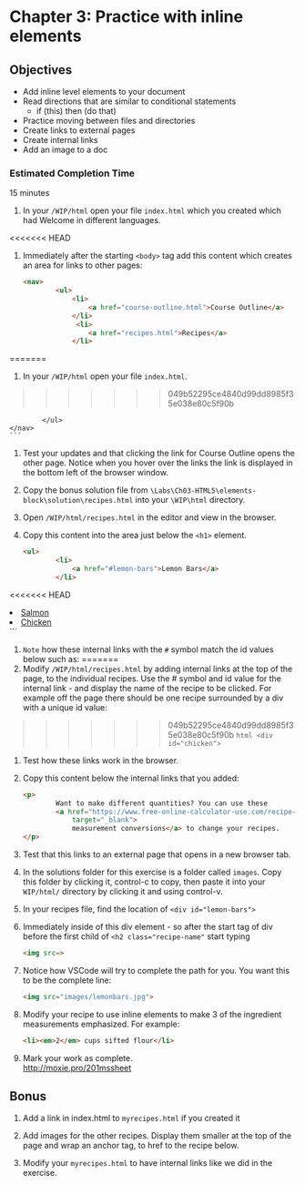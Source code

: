 # Chapter 3: Practice with inline elements

## Objectives
* Add inline level elements to your document
* Read directions that are similar to conditional statements
    * if (this) then (do that) 
* Practice moving between files and directories
* Create links to external pages
* Create internal links
* Add an image to a doc

### Estimated Completion Time 
15 minutes

1. In your `/WIP/html` open your file `index.html` which you created which had Welcome in different languages.

<<<<<<< HEAD
1. Immediately after the starting `<body>` tag add this content which creates an area for links to other pages:
    ```html
    <nav>
            <ul>
                <li>
                    <a href="course-outline.html">Course Outline</a>
                </li>
                 <li>
                    <a href="recipes.html">Recipes</a>
                </li>
=======
1. In your `/WIP/html` open your file `index.html`.
>>>>>>> 049b52295ce4840d99dd8985f35e038e80c5f90b

            </ul>
    </nav>
    ```

1. Test your updates and that clicking the link for Course Outline opens the other page. Notice when you hover over the links the link is displayed in the bottom left of the browser window.
 
1. Copy the bonus solution file from 
 `\Labs\Ch03-HTML5\elements-block\solution\recipes.html` into your 
 `\WIP\html` directory.

1. Open `/WIP/html/recipes.html` in the editor and view in the browser.
 
1. Copy this content into the area just below the `<h1>` element.
    ```html
    <ul>
            <li>
                <a href="#lemon-bars">Lemon Bars</a>
            </li>

<<<<<<< HEAD
            <li>
                <a href="#salmon">Salmon</a>
            </li>
            <li>
                <a href="#chicken">Chicken</a>
            </li>
        </ul>
    ```
 
1. `Note` how these internal links with the `#` symbol match the id values below such as: 
=======
 1. Modify `/WIP/html/recipes.html` by adding internal links at the top of the page, to the individual recipes. Use the # symbol and id value for the internal link - and display the name of the recipe to be clicked. 
    For example off the page there should be one recipe surrounded by a div with a unique id value:
>>>>>>> 049b52295ce4840d99dd8985f35e038e80c5f90b
    ```html
        <div id="chicken">
    ```

1. Test how these links work in the browser.   

1. Copy this content below the internal links that you added:
    ```html
    <p>
            Want to make different quantities? You can use these
            <a href="https://www.free-online-calculator-use.com/recipe-conversion-calculator.html"
                target="_blank">
                measurement conversions</a> to change your recipes.
    </p>
    ```

1. Test that this links to an external page that opens in a new browser tab.

1. In the solutions folder for this exercise is a folder called `images`. Copy this folder by clicking it, control-c to copy, then paste it into your `WIP/html/` directory by clicking it and using control-v.

1. In your recipes file, find the location of `<div id="lemon-bars">`

1. Immediately inside of this div element - so after the start tag of div before the first child of  `<h2 class="recipe-name"` start typing 
    ```html
    <img src=>
    ```


1. Notice how VSCode will try to complete the path for you. You want this to be the complete line:
    ```html
    <img src="images/lemonbars.jpg">
    ```        

1. Modify your recipe to use inline elements to make 3 of the  ingredient measurements emphasized. For example:
    ```html
    <li><em>2</em> cups sifted flour</li>
    ```

1. Mark your work as complete.  
http://moxie.pro/201mssheet

## Bonus

1. Add a link in index.html to `myrecipes.html` if you created it

1. Add images for the other recipes. Display them smaller at the top of the page and wrap an anchor tag, to href to the recipe below. 

1. Modify your `myrecipes.html` to have internal links like we did in the exercise.